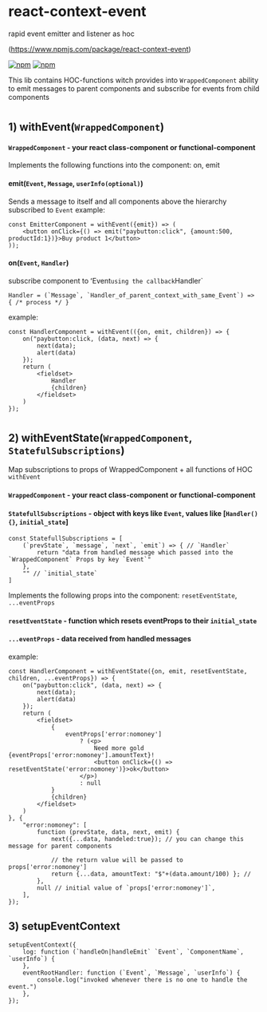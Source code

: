 react-context-event
=========================
rapid event emitter and listener as hoc

(https://www.npmjs.com/package/react-context-event)

[![npm](https://img.shields.io/npm/dw/react-context-event.svg)](https://www.npmjs.com/package/react-context-event)
[![npm](https://img.shields.io/npm/v/react-context-event.svg)](https://www.npmjs.com/package/react-context-event)

This lib contains HOC-functions witch provides into `WrappedComponent` ability to emit messages to parent components and subscribe for events from child components

#

## 1) withEvent(`WrappedComponent`)

#### `WrappedComponent` - your react class-component or functional-component

Implements the following functions into the component: on, emit

#### emit(`Event`, `Message`, `userInfo(optional)`)

Sends a message to itself and all components above the hierarchy subscribed to `Event`
example: 
```
const EmitterComponent = withEvent({emit}) => (
	<button onClick={() => emit("paybutton:click", {amount:500, productId:1})}>Buy product 1</button>
));
```

#### on(`Event`, `Handler`)
subscribe component to ʻEvent` using the callback `Handler`
```
Handler = (`Message`, `Handler_of_parent_context_with_same_Event`) => { /* process */ }
```
example: 
```
const HandlerComponent = withEvent(({on, emit, children}) => {
    on("paybutton:click, (data, next) => {
        next(data);
        alert(data)
    });
    return (
        <fieldset>
            Handler
            {children}
        </fieldset>
    )
});
```

#

## 2) withEventState(`WrappedComponent`, `StatefulSubscriptions`)

Map subscriptions to props of WrappedComponent + all functions of HOC `withEvent`

#### `WrappedComponent` - your react class-component or functional-component

#### `StatefullSubscriptions` - object with keys like `Event`, values like [`Handler(){}`, `initial_state`]

```
const StatefullSubscriptions = [
	(`prevState`, `message`, `next`, `emit`) => { // `Handler`
		return "data from handled message which passed into the `WrappedComponent` Props by key `Event`"
	},
	"" // `initial_state`
]
```

Implements the following props into the component: `resetEventState`, `...eventProps`

#### `resetEventState` - function which resets eventProps to their `initial_state`

#### `...eventProps` - data received from handled messages

example: 
```
const HandlerComponent = withEventState({on, emit, resetEventState, children, ...eventProps}) => {
    on("paybutton:click", (data, next) => {
        next(data);
        alert(data)
    });
    return (
        <fieldset>
            {
            	eventProps['error:nomoney'] 
            		? (<p>
            			Need more gold {eventProps['error:nomoney'].amountText}!
            			<button onClick={() => resetEventState('error:nomoney')}>ok</button>
            		</p>)
            		: null
            }
            {children}
        </fieldset>
    )
}, {
	"error:nomoney": [
		function (prevState, data, next, emit) {
	        next({...data, handeled:true}); // you can change this message for parent components

	        // the return value will be passed to props['error:nomoney']
	        return {...data, amountText: "$"+(data.amount/100) }; // 
	    }, 
	    null // initial value of `props['error:nomoney']`,
    ],
});
```

## 3) setupEventContext

```
setupEventContext({
    log: function (`handleOn|handleEmit` `Event`, `ComponentName`, `userInfo`) {
    },
    eventRootHandler: function (`Event`, `Message`, `userInfo`) {
        console.log("invoked whenever there is no one to handle the event.")
    },
});
```
